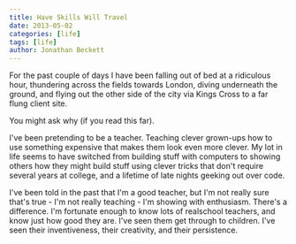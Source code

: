 ```yaml
---
title: Have Skills Will Travel
date: 2013-05-02
categories: [life]
tags: [life]
author: Jonathan Beckett
---
```


For the past couple of days I have been falling out of bed at a ridiculous hour, thundering across the fields towards London, diving underneath the ground, and flying out the other side of the city via Kings Cross to a far flung client site.

You might ask why (if you read this far).

I've been pretending to be a teacher. Teaching clever grown-ups how to use something expensive that makes them look even more clever. My lot in life seems to have switched from building stuff with computers to showing others how they might build stuff using clever tricks that don't require several years at college, and a lifetime of late nights geeking out over code.

I've been told in the past that I'm a good teacher, but I'm not really sure that's true - I'm not really teaching - I'm showing with enthusiasm. There's a difference. I'm fortunate enough to know lots of realschool teachers, and know just how good they are. I've seen them get through to children. I've seen their inventiveness, their creativity, and their persistence.